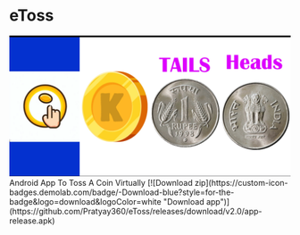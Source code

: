 # eToss
<img src="img.webp"/>
Android App To Toss A Coin Virtually
<!-- BEGIN LATEST DOWNLOAD BUTTON -->
[![Download zip](https://custom-icon-badges.demolab.com/badge/-Download-blue?style=for-the-badge&logo=download&logoColor=white "Download app")](https://github.com/Pratyay360/eToss/releases/download/v2.0/app-release.apk)
<!-- END LATEST DOWNLOAD BUTTON -->
